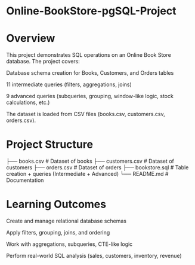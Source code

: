 # Online-BookStore-pgSQL-Project

# Overview

This project demonstrates SQL operations on an Online Book Store database.
The project covers:

Database schema creation for Books, Customers, and Orders tables

11 intermediate queries (filters, aggregations, joins)

9 advanced queries (subqueries, grouping, window-like logic, stock calculations, etc.)

The dataset is loaded from CSV files (books.csv, customers.csv, orders.csv).


# Project Structure
  ├── books.csv         # Dataset of books
  ├── customers.csv     # Dataset of customers
  ├── orders.csv        # Dataset of orders
  ├── bookstore.sql     # Table creation + queries (Intermediate + Advanced)
  └── README.md         # Documentation


# Learning Outcomes

Create and manage relational database schemas

Apply filters, grouping, joins, and ordering

Work with aggregations, subqueries, CTE-like logic

Perform real-world SQL analysis (sales, customers, inventory, revenue)
